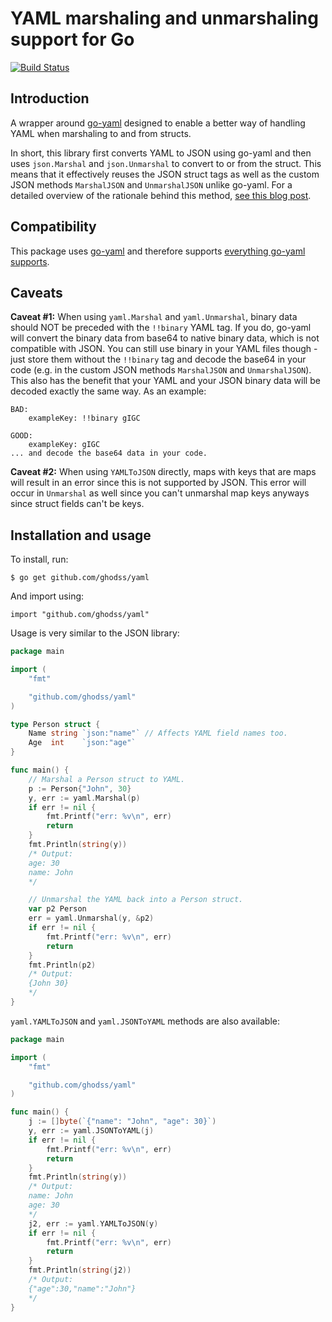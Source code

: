 # YAML marshaling and unmarshaling support for Go

[![Build Status](https://travis-ci.org/ghodss/yaml.svg)](https://travis-ci.org/ghodss/yaml)

## Introduction

A wrapper around [go-yaml](https://github.com/go-yaml/yaml) designed to enable a better way of handling YAML when marshaling to and from structs.

In short, this library first converts YAML to JSON using go-yaml and then uses `json.Marshal` and `json.Unmarshal` to convert to or from the struct. This means that it effectively reuses the JSON struct tags as well as the custom JSON methods `MarshalJSON` and `UnmarshalJSON` unlike go-yaml. For a detailed overview of the rationale behind this method, [see this blog post](https://web.archive.org/web/20150812020634/http://ghodss.com/2014/the-right-way-to-handle-yaml-in-golang/).

## Compatibility

This package uses [go-yaml](https://github.com/go-yaml/yaml) and therefore supports [everything go-yaml supports](https://github.com/go-yaml/yaml#compatibility).

## Caveats

**Caveat #1:** When using `yaml.Marshal` and `yaml.Unmarshal`, binary data should NOT be preceded with the `!!binary` YAML tag. If you do, go-yaml will convert the binary data from base64 to native binary data, which is not compatible with JSON. You can still use binary in your YAML files though - just store them without the `!!binary` tag and decode the base64 in your code (e.g. in the custom JSON methods `MarshalJSON` and `UnmarshalJSON`). This also has the benefit that your YAML and your JSON binary data will be decoded exactly the same way. As an example:

```
BAD:
	exampleKey: !!binary gIGC

GOOD:
	exampleKey: gIGC
... and decode the base64 data in your code.
```

**Caveat #2:** When using `YAMLToJSON` directly, maps with keys that are maps will result in an error since this is not supported by JSON. This error will occur in `Unmarshal` as well since you can't unmarshal map keys anyways since struct fields can't be keys.

## Installation and usage

To install, run:

```
$ go get github.com/ghodss/yaml
```

And import using:

```
import "github.com/ghodss/yaml"
```

Usage is very similar to the JSON library:

```go
package main

import (
	"fmt"

	"github.com/ghodss/yaml"
)

type Person struct {
	Name string `json:"name"` // Affects YAML field names too.
	Age  int    `json:"age"`
}

func main() {
	// Marshal a Person struct to YAML.
	p := Person{"John", 30}
	y, err := yaml.Marshal(p)
	if err != nil {
		fmt.Printf("err: %v\n", err)
		return
	}
	fmt.Println(string(y))
	/* Output:
	age: 30
	name: John
	*/

	// Unmarshal the YAML back into a Person struct.
	var p2 Person
	err = yaml.Unmarshal(y, &p2)
	if err != nil {
		fmt.Printf("err: %v\n", err)
		return
	}
	fmt.Println(p2)
	/* Output:
	{John 30}
	*/
}
```

`yaml.YAMLToJSON` and `yaml.JSONToYAML` methods are also available:

```go
package main

import (
	"fmt"

	"github.com/ghodss/yaml"
)

func main() {
	j := []byte(`{"name": "John", "age": 30}`)
	y, err := yaml.JSONToYAML(j)
	if err != nil {
		fmt.Printf("err: %v\n", err)
		return
	}
	fmt.Println(string(y))
	/* Output:
	name: John
	age: 30
	*/
	j2, err := yaml.YAMLToJSON(y)
	if err != nil {
		fmt.Printf("err: %v\n", err)
		return
	}
	fmt.Println(string(j2))
	/* Output:
	{"age":30,"name":"John"}
	*/
}
```
